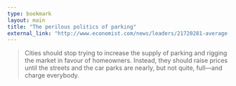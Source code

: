 ```yaml
---
type: bookmark
layout: main
title: "The perilous politics of parking"
external_link: "http://www.economist.com/news/leaders/21720281-average-car-moves-just-5-time-improve-cities-focus-other-95-perilous?frsc=dg|c"
---
```

> Cities should stop trying to increase the supply of parking and rigging the market in favour of homeowners. Instead, they should raise prices until the streets and the car parks are nearly, but not quite, full—and charge everybody. 

